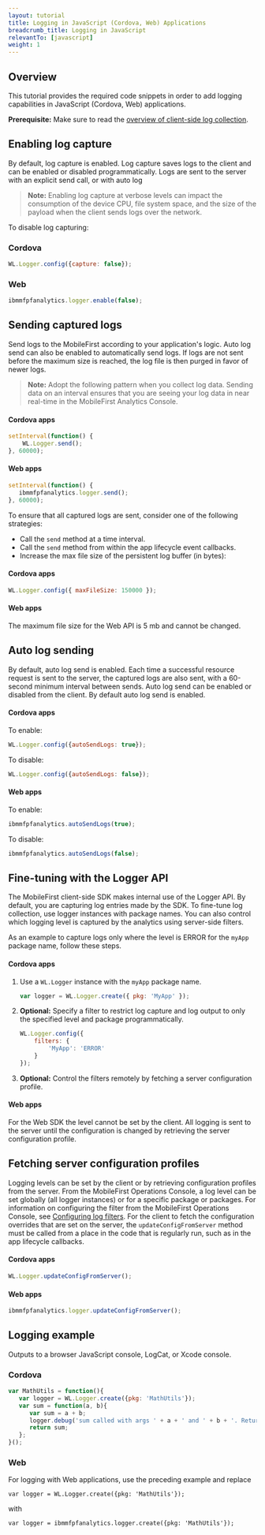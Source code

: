 ```yaml
---
layout: tutorial
title: Logging in JavaScript (Cordova, Web) Applications
breadcrumb_title: Logging in JavaScript
relevantTo: [javascript]
weight: 1
---
```

## Overview
This tutorial provides the required code snippets in order to add logging capabilities in JavaScript (Cordova, Web) applications.

**Prerequisite:** Make sure to read the [overview of client-side log collection](../).

## Enabling log capture
By default, log capture is enabled. Log capture saves logs to the client and can be enabled or disabled programmatically. Logs are sent to the server with an explicit send call, or with auto log

> **Note:** Enabling log capture at verbose levels can impact the consumption of the device CPU, file system space, and the size of the payload when the client sends logs over the network.

To disable log capturing:

### Cordova
```javascript
WL.Logger.config({capture: false});
```

### Web
```javascript
ibmmfpfanalytics.logger.enable(false);
```

## Sending captured logs
Send logs to the MobileFirst according to your application's logic. Auto log send can also be enabled to automatically send logs. If logs are not sent before the maximum size is reached, the log file is then purged in favor of newer logs.

> **Note:** Adopt the following pattern when you collect log data. Sending data on an interval ensures that you are seeing your log data in near real-time in the MobileFirst Analytics Console.

#### Cordova apps

```javascript
setInterval(function() {
    WL.Logger.send();
}, 60000);
```

#### Web apps

```javascript
setInterval(function() {
   ibmmfpfanalytics.logger.send();
}, 60000);
```

To ensure that all captured logs are sent, consider one of the following strategies:

* Call the `send` method at a time interval.
* Call the `send` method from within the app lifecycle event callbacks.
* Increase the max file size of the persistent log buffer (in bytes):

#### Cordova apps

```javascript
WL.Logger.config({ maxFileSize: 150000 });
```

#### Web apps
The maximum file size for the Web API is 5 mb and cannot be changed.

## Auto log sending
By default, auto log send is enabled. Each time a successful resource request is sent to the server, the captured logs are also sent, with a 60-second minimum interval between sends. Auto log send can be enabled or disabled from the client. By default auto log send is enabled.

#### Cordova apps
To enable:

```javascript
WL.Logger.config({autoSendLogs: true});
```

To disable:

```javascript
WL.Logger.config({autoSendLogs: false});
```

#### Web apps
To enable:

```javascript
ibmmfpfanalytics.autoSendLogs(true);
```

To disable:

```javascript
ibmmfpfanalytics.autoSendLogs(false);
```

## Fine-tuning with the Logger API
The MobileFirst client-side SDK makes internal use of the Logger API. By default, you are capturing log entries made by the SDK. To fine-tune log collection, use logger instances with package names. You can also control which logging level is captured by the analytics using server-side filters.

As an example to capture logs only where the level is ERROR for the `myApp` package name, follow these steps.

#### Cordova apps
1. Use a `WL.Logger` instance with the `myApp` package name.

    ```javascript
    var logger = WL.Logger.create({ pkg: 'MyApp' });
    ```

2. **Optional:** Specify a filter to restrict log capture and log output to only the specified level and package programmatically.

    ```javascript
    WL.Logger.config({
        filters: {
            'MyApp': 'ERROR'
        }
    });
    ```

3. **Optional:** Control the filters remotely by fetching a server configuration profile.

#### Web apps
For the Web SDK the level cannot be set by the client. All logging is sent to the server until the configuration is changed by retrieving the server configuration profile.


## Fetching server configuration profiles
Logging levels can be set by the client or by retrieving configuration profiles from the server. From the MobileFirst Operations Console, a log level can be set globally (all logger instances) or for a specific package or packages. For information on configuring the filter from the MobileFirst Operations Console, see [Configuring log filters](../../../analytics/console/log-filters/).  For the client to fetch the configuration overrides that are set on the server, the `updateConfigFromServer` method must be called from a place in the code that is regularly run, such as in the app lifecycle callbacks.

#### Cordova apps

```javascript
WL.Logger.updateConfigFromServer();
```

#### Web apps

```javascript
ibmmfpfanalytics.logger.updateConfigFromServer();
```

## Logging example
Outputs to a browser JavaScript console, LogCat, or Xcode console.

### Cordova
```javascript
var MathUtils = function(){
   var logger = WL.Logger.create({pkg: 'MathUtils'});
   var sum = function(a, b){
      var sum = a + b;
      logger.debug('sum called with args ' + a + ' and ' + b + '. Returning ' + sum);
      return sum;
   };
}();
```

### Web
For logging with Web applications, use the preceding example and replace

`var logger = WL.Logger.create({pkg: 'MathUtils'});`

with

`var logger = ibmmfpfanalytics.logger.create({pkg: 'MathUtils'});`
